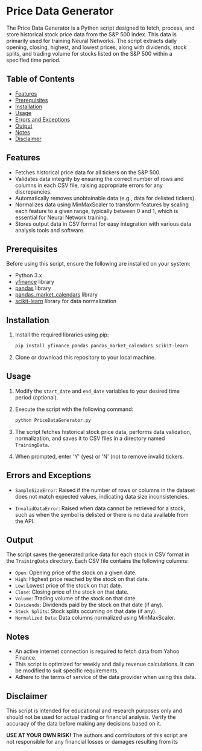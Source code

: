 # Price Data Generator

The Price Data Generator is a Python script designed to fetch, process, and store historical stock price data from the S&P 500 index. This data is primarily used for training Neural Networks. The script extracts daily opening, closing, highest, and lowest prices, along with dividends, stock splits, and trading volume for stocks listed on the S&P 500 within a specified time period.

## Table of Contents
- [Features](#features)
- [Prerequisites](#prerequisites)
- [Installation](#installation)
- [Usage](#usage)
- [Errors and Exceptions](#errors-and-exceptions)
- [Output](#output)
- [Notes](#notes)
- [Disclaimer](#disclaimer)

## Features

- Fetches historical price data for all tickers on the S&P 500.
- Validates data integrity by ensuring the correct number of rows and columns in each CSV file, raising appropriate errors for any discrepancies.
- Automatically removes unobtainable data (e.g., data for delisted tickers).
- Normalizes data using MinMaxScaler to transform features by scaling each feature to a given range, typically between 0 and 1, which is essential for Neural Network training.
- Stores output data in CSV format for easy integration with various data analysis tools and software.

## Prerequisites

Before using this script, ensure the following are installed on your system:

- Python 3.x
- [yfinance](https://pypi.org/project/yfinance/) library
- [pandas](https://pypi.org/project/pandas/) library
- [pandas_market_calendars](https://pypi.org/project/pandas-market-calendars/) library
- [scikit-learn](https://pypi.org/project/scikit-learn/) library for data normalization

## Installation

1. Install the required libraries using pip:

    ```bash
    pip install yfinance pandas pandas_market_calendars scikit-learn
    ```

2. Clone or download this repository to your local machine.

## Usage

1. Modify the `start_date` and `end_date` variables to your desired time period (optional).

2. Execute the script with the following command:

    ```bash
    python PriceDataGenerator.py
    ```
    
3. The script fetches historical stock price data, performs data validation, normalization, and saves it to CSV files in a directory named `TrainingData`.

4. When prompted, enter 'Y' (yes) or 'N' (no) to remove invalid tickers.

## Errors and Exceptions

- `SampleSizeError`: Raised if the number of rows or columns in the dataset does not match expected values, indicating data size inconsistencies.

- `InvalidDataError`: Raised when data cannot be retrieved for a stock, such as when the symbol is delisted or there is no data available from the API.

## Output

The script saves the generated price data for each stock in CSV format in the `TrainingData` directory. Each CSV file contains the following columns:

- `Open`: Opening price of the stock on a given date.
- `High`: Highest price reached by the stock on that date.
- `Low`: Lowest price of the stock on that date.
- `Close`: Closing price of the stock on that date.
- `Volume`: Trading volume of the stock on that date.
- `Dividends`: Dividends paid by the stock on that date (if any).
- `Stock Splits`: Stock splits occurring on that date (if any).
- `Normalized Data`: Data columns normalized using MinMaxScaler.

## Notes

- An active internet connection is required to fetch data from Yahoo Finance.
- This script is optimized for weekly and daily revenue calculations. It can be modified to suit specific requirements.
- Adhere to the terms of service of the data provider when using this data.

## Disclaimer

This script is intended for educational and research purposes only and should not be used for actual trading or financial analysis. Verify the accuracy of the data before making any decisions based on it.

**USE AT YOUR OWN RISK!** The authors and contributors of this script are not responsible for any financial losses or damages resulting from its

